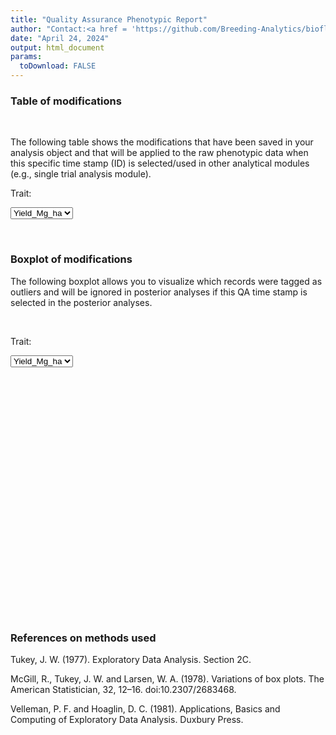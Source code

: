 ```yaml
---
title: "Quality Assurance Phenotypic Report"
author: "Contact:<a href = 'https://github.com/Breeding-Analytics/bioflow' target = '_blank'>Breeding Analytics Team, OneCGIAR</a> breedinganalytics@cgiar.org"
date: "April 24, 2024"  
output: html_document
params:
  toDownload: FALSE
---
```









### Table of modifications
<p>&nbsp;</p>

The following table shows the modifications that have been saved in your analysis object and that will be applied to the raw phenotypic data when this specific time stamp (ID) is selected/used in other analytical modules (e.g., single trial analysis module).

<!--html_preserve--><div class="form-group shiny-input-container">
<label class="control-label" id="qaRawApp_1-traitQa-label" for="qaRawApp_1-traitQa">Trait:</label>
<div>
<select id="qaRawApp_1-traitQa" class="shiny-input-select"><option value="Yield_Mg_ha" selected>Yield_Mg_ha</option></select>
<script type="application/json" data-for="qaRawApp_1-traitQa" data-nonempty="">{"plugins":["selectize-plugin-a11y"]}</script>
</div>
</div><!--/html_preserve-->


<!--html_preserve--><div class="datatables html-widget html-widget-output shiny-report-size html-fill-item" id="qaRawApp_1-outbf52998f5eecd93c" style="width:100%;height:auto;"></div><!--/html_preserve-->



<p>&nbsp;</p>

### Boxplot of modifications

The following boxplot allows you to visualize which records were tagged as outliers and will be ignored in posterior analyses if this QA time stamp is selected in the posterior analyses.

<p>&nbsp;</p>

<!--html_preserve--><div class="form-group shiny-input-container">
<label class="control-label" id="qaRawApp_1-traitQaBox-label" for="qaRawApp_1-traitQaBox">Trait:</label>
<div>
<select id="qaRawApp_1-traitQaBox" class="shiny-input-select"><option value="Yield_Mg_ha" selected>Yield_Mg_ha</option></select>
<script type="application/json" data-for="qaRawApp_1-traitQaBox" data-nonempty="">{"plugins":["selectize-plugin-a11y"]}</script>
</div>
</div><!--/html_preserve-->

<!--html_preserve--><div class="shiny-plot-output html-fill-item" id="qaRawApp_1-out37e90daa1f88dcdf" style="width:100%;height:400px;"></div><!--/html_preserve-->



### References on methods used

Tukey, J. W. (1977). Exploratory Data Analysis. Section 2C.

McGill, R., Tukey, J. W. and Larsen, W. A. (1978). Variations of box plots. The American Statistician, 32, 12–16. doi:10.2307/2683468.

Velleman, P. F. and Hoaglin, D. C. (1981). Applications, Basics and Computing of Exploratory Data Analysis. Duxbury Press.


<p>&nbsp;</p>





